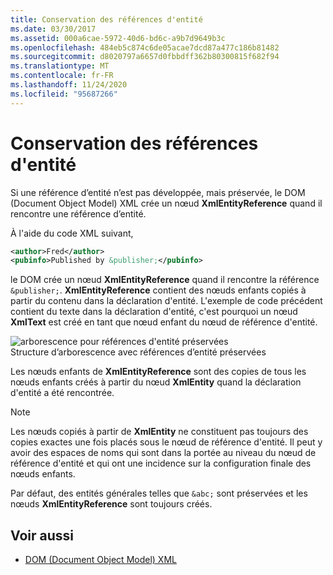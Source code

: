 ```yaml
---
title: Conservation des références d'entité
ms.date: 03/30/2017
ms.assetid: 000a6cae-5972-40d6-bd6c-a9b7d9649b3c
ms.openlocfilehash: 484eb5c874c6de05acae7dcd87a477c186b81482
ms.sourcegitcommit: d8020797a6657d0fbbdff362b80300815f682f94
ms.translationtype: MT
ms.contentlocale: fr-FR
ms.lasthandoff: 11/24/2020
ms.locfileid: "95687266"
---
```

# <a name="entity-references-are-preserved"></a>Conservation des références d'entité

Si une référence d’entité n’est pas développée, mais préservée, le DOM (Document Object Model) XML crée un nœud **XmlEntityReference** quand il rencontre une référence d’entité.  
  
 À l'aide du code XML suivant,  
  
```xml  
<author>Fred</author>  
<pubinfo>Published by &publisher;</pubinfo>  
```  
  
 le DOM crée un nœud **XmlEntityReference** quand il rencontre la référence `&publisher;`. **XmlEntityReference** contient des nœuds enfants copiés à partir du contenu dans la déclaration d'entité. L'exemple de code précédent contient du texte dans la déclaration d'entité, c'est pourquoi un nœud **XmlText** est créé en tant que nœud enfant du nœud de référence d'entité.  
  
 ![arborescence pour références d'entité préservées](media/xmlentityref-notexpanded-nodes.gif "xmlentityref_notexpanded_nodes")  
Structure d’arborescence avec références d’entité préservées  
  
 Les nœuds enfants de **XmlEntityReference** sont des copies de tous les nœuds enfants créés à partir du nœud **XmlEntity** quand la déclaration d'entité a été rencontrée.  
  
> [!NOTE]
> Les nœuds copiés à partir de **XmlEntity** ne constituent pas toujours des copies exactes une fois placés sous le nœud de référence d'entité. Il peut y avoir des espaces de noms qui sont dans la portée au niveau du nœud de référence d'entité et qui ont une incidence sur la configuration finale des nœuds enfants.  
  
 Par défaut, des entités générales telles que `&abc;` sont préservées et les nœuds **XmlEntityReference** sont toujours créés.  
  
## <a name="see-also"></a>Voir aussi

- [DOM (Document Object Model) XML](xml-document-object-model-dom.md)
